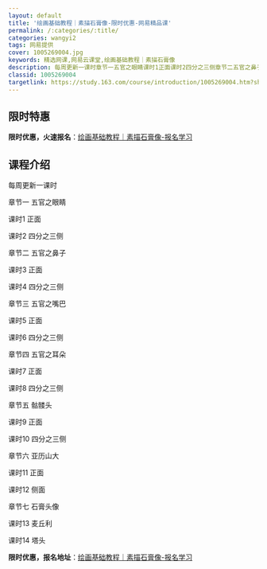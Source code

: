```yaml
---
layout: default
title: '绘画基础教程｜素描石膏像-限时优惠-网易精品课'
permalink: /:categories/:title/
categories: wangyi2
tags: 网易提供
cover: 1005269004.jpg
keywords: 精选网课,网易云课堂,绘画基础教程｜素描石膏像
description: 每周更新一课时章节一五官之眼睛课时1正面课时2四分之三侧章节二五官之鼻子课时3正面课时4四分之三侧章节三五官之嘴巴课时5
classid: 1005269004
targetlink: https://study.163.com/course/introduction/1005269004.htm?share=1&shareId=1025206652&utm_campaign=share&utm_medium=iphoneShare&utm_source=&utm_u=1025206652
---
```


## 限时特惠

**限时优惠，火速报名**：[绘画基础教程｜素描石膏像-报名学习](https://study.163.com/course/introduction/1005269004.htm?share=1&shareId=1025206652&utm_campaign=share&utm_medium=iphoneShare&utm_source=&utm_u=1025206652)

## 课程介绍

每周更新一课时

章节一	五官之眼睛

课时1	正面

课时2	四分之三侧

章节二	五官之鼻子

课时3	正面

课时4	四分之三侧

章节三	五官之嘴巴

课时5	正面

课时6	四分之三侧

章节四	五官之耳朵

课时7	正面

课时8	四分之三侧

章节五	骷髅头

课时9	正面

课时10	四分之三侧

章节六	亚历山大

课时11	正面

课时12	侧面

章节七	石膏头像

课时13	麦丘利

课时14	塔头

**限时优惠，报名地址**：[绘画基础教程｜素描石膏像-报名学习](https://study.163.com/course/introduction/1005269004.htm?share=1&shareId=1025206652&utm_campaign=share&utm_medium=iphoneShare&utm_source=&utm_u=1025206652)

